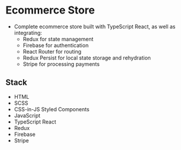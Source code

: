 # Ecommerce Store

* Complete ecommerce store built with TypeScript React, as well as integrating:
  * Redux for state management
  * Firebase for authentication
  * React Router for routing
  * Redux Persist for local state storage and rehydration
  * Stripe for processing payments

## Stack

* HTML
* SCSS
* CSS-in-JS Styled Components
* JavaScript
* TypeScript React
* Redux
* Firebase
* Stripe
